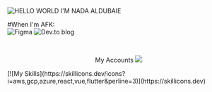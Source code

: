 ![HELLO WORLD I'M NADA ALDUBAIE](https://pin.it/2TSzpIcia)

<!--
**nada-aldubaie2/nada-aldubaie2** is a ✨ _special_ ✨ repository because its `README.md` (this file) appears on your GitHub profile.

Here are some ideas to get you started:

- 🔭 I’m currently working on ...
- 🌱 I’m currently learning ...
- 👯 I’m looking to collaborate on ...
- 🤔 I’m looking for help with ...
- 💬 Ask me about ...
- 📫 How to reach me: ...
- 😄 Pronouns: ...
- ⚡ Fun fact: ...
-->

#When I'm AFK:
<br>
![Figma](https://img.shields.io/badge/figma-%23F24E1E.svg?style=for-the-badge&logo=figma&logoColor=white)
![Dev.to blog](https://img.shields.io/badge/dev.to-0A0A0A?style=for-the-badge&logo=dev.to&logoColor=white)
<br>

<br>

<p align="center">My Accounts
  <a href="[https://skillicons.dev](https://www.linkedin.com/in/nada-aldubaie-3a3a96238?utm_source=share&utm_campaign=share_via&utm_content=profile&utm_medium=android_app)https://www.linkedin.com/in/nada-aldubaie-3a3a96238?utm_source=share&utm_campaign=share_via&utm_content=profile&utm_medium=android_app">
    <img src="https://skillicons.dev/icons?i=git,linkedin" />
  </a>
</p>
[![My Skills](https://skillicons.dev/icons?i=aws,gcp,azure,react,vue,flutter&perline=3)](https://skillicons.dev)

